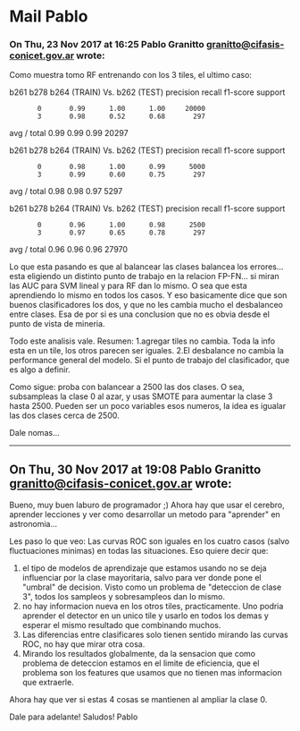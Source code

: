 # Mail Pablo
### On Thu, 23 Nov 2017 at 16:25 Pablo Granitto <granitto@cifasis-conicet.gov.ar> wrote:

Como muestra tomo RF entrenando con los 3 tiles, el ultimo caso:

b261 b278 b264 (TRAIN) Vs. b262 (TEST)
              precision    recall  f1-score   support

           0       0.99      1.00      1.00     20000
           3       0.98      0.52      0.68       297

avg / total       0.99      0.99      0.99     20297

b261 b278 b264 (TRAIN) Vs. b262 (TEST)
              precision    recall  f1-score   support

           0       0.98      1.00      0.99      5000
           3       0.99      0.60      0.75       297

avg / total       0.98      0.98      0.97      5297


b261 b278 b264 (TRAIN) Vs. b262 (TEST)
              precision    recall  f1-score   support

           0       0.96      1.00      0.98      2500
           3       0.97      0.65      0.78       297

avg / total       0.96      0.96      0.96      27970

Lo que esta pasando es que al balancear las clases balancea los
errores... esta eligiendo un distinto punto de trabajo en la relacion
FP-FN... si miran las AUC para SVM lineal y para RF dan lo mismo. O sea
que esta aprendiendo lo mismo en todos los casos.
Y eso basicamente dice que son buenos clasificadores los dos, y que no
les cambia mucho el desbalanceo entre clases. Esa de por si es una
conclusion que no es obvia desde el punto de vista de mineria.

Todo este analisis vale.
Resumen:
1.agregar tiles no cambia. Toda la info esta en un tile, los otros
parecen ser iguales.
2.El desbalance no cambia la performance general del modelo. Si el punto
de trabajo del clasificador, que es algo a definir.

Como sigue: proba con balancear a 2500 las dos clases. O sea,
subsampleas la clase 0 al azar, y usas SMOTE para aumentar la clase 3
hasta 2500. Pueden ser un poco variables esos numeros, la idea es
igualar las dos clases cerca de 2500.

Dale nomas...

----

## On Thu, 30 Nov 2017 at 19:08 Pablo Granitto <granitto@cifasis-conicet.gov.ar> wrote:

Bueno, muy buen laburo de programador ;)
Ahora hay que usar el cerebro, aprender lecciones y ver como desarrollar
un metodo para "aprender" en astronomia...

Les paso lo que veo:
Las curvas ROC son iguales en los cuatro casos (salvo fluctuaciones
minimas) en todas las situaciones. Eso quiere decir que:
1. el tipo de modelos de aprendizaje que estamos usando no se deja
influenciar por la clase mayoritaria, salvo para ver donde pone el
"umbral" de decision. Visto como un problema de "deteccion de clase 3",
todos los sampleos y sobresampleos dan lo mismo.
2. no hay informacion nueva en los otros tiles, practicamente. Uno
podria aprender el detector en un unico tile y usarlo en todos los demas
y esperar el mismo resultado que combinando muchos.
3. Las diferencias entre clasificares solo tienen sentido mirando las
curvas ROC, no hay que mirar otra cosa.
4. Mirando los resultados globalmente, da la sensacion que como problema
de deteccion estamos en el limite de eficiencia, que el problema son los
features que usamos que no tienen mas informacion que extraerle.

Ahora hay que ver si estas 4 cosas se mantienen al ampliar la clase 0.

Dale para adelante!
Saludos!
Pablo
